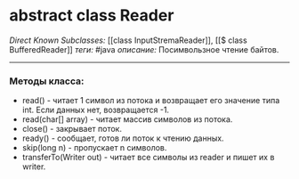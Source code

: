# abstract class Reader
*Direct Known Subclasses:* [[class InputStremaReader]], [[$ class BufferedReader]]
*теги:* #java
*описание:* Посимвользное чтение байтов. 

---
### Методы класса:
- read() - читает 1 символ из потока и возвращает его значение типа int. Если данных нет, возвращается -1.
- read(char[] array) - читает массив символов из потока.
- close() - закрывает поток.
- ready() - сообщает, готов ли поток к чтению данных.
- skip(long n) - пропускает n символов.
- transferTo(Writer out) - читает все символы из reader и пишет их в writer.